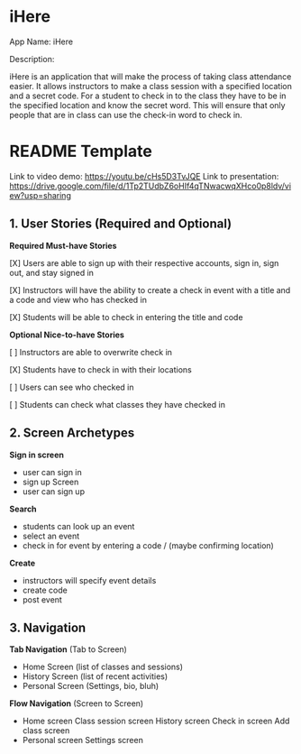 # iHere
App Name: iHere 

Description:

iHere is an application that will make the process of taking class attendance easier. It allows instructors to make a class session with a specified location and a secret code. For a student to check in to the class they have to be in the specified location and know the secret word. This will ensure that only people that are in class can use the check-in word to check in.


# README Template

Link to video demo: https://youtu.be/cHs5D3TvJQE
Link to presentation: https://drive.google.com/file/d/1Tp2TUdbZ6oHIf4qTNwacwqXHco0p8ldv/view?usp=sharing

## 1. User Stories (Required and Optional)

**Required Must-have Stories**

[X] Users are able to sign up with their respective accounts, sign in, sign out, and stay signed in

[X] Instructors will have the ability to create a check in event with a title and a code and view who has checked in

[X] Students will be able to check in entering the title and code

**Optional Nice-to-have Stories**

[ ] Instructors are able to overwrite check in

[X] Students have to check in with their locations

[ ] Users can see who checked in

[ ] Students can check what classes they have checked in 


## 2. Screen Archetypes

**Sign in screen**
* user can sign in
* sign up Screen
* user can sign up 
  
**Search**
* students can look up an event
* select an event
* check in for event by entering a code / (maybe confirming location)

**Create**
* instructors will specify event details
* create code
* post event


## 3. Navigation

**Tab Navigation** (Tab to Screen)

* Home Screen (list of classes and sessions)
* History Screen (list of recent activities)
* Personal Screen (Settings, bio, bluh)

**Flow Navigation** (Screen to Screen)

* Home screen
   Class session screen
   History screen
	 Check in screen
   Add class screen
* Personal screen
   Settings screen

   




